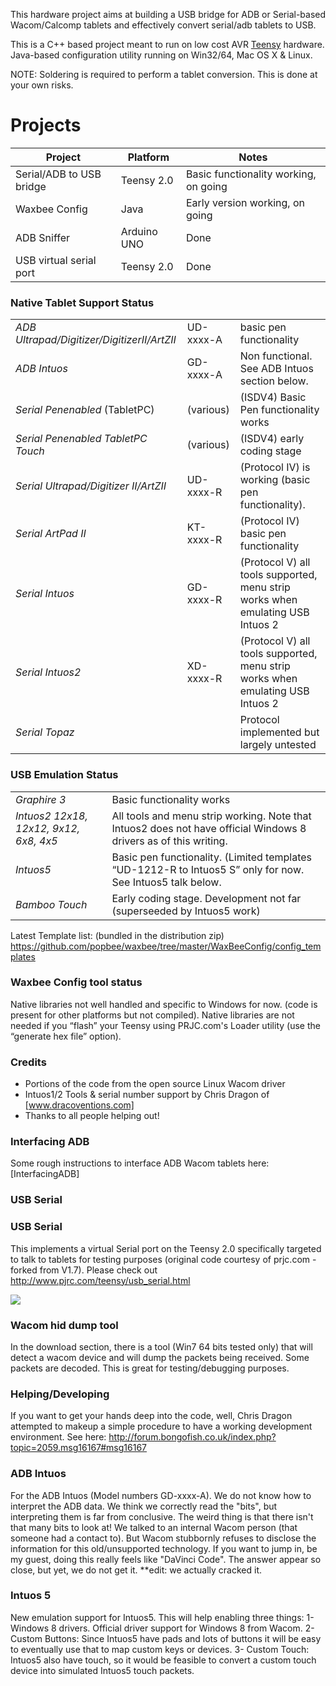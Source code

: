 This hardware project aims at building a USB bridge for ADB or Serial-based Wacom/Calcomp tablets and effectively convert serial/adb tablets to USB.

This is a C++ based project meant to run on low cost AVR [Teensy][] hardware. Java-based configuration utility running on Win32/64, Mac OS X & Linux.

NOTE: Soldering is required to perform a tablet conversion. This is done at your own risks.

Projects
========

| Project | Platform | Notes |
|-------------|--------------|-----------|
| Serial/ADB to USB bridge | Teensy 2.0 | Basic functionality working, on going |
| Waxbee Config | Java | Early version working, on going | 
| ADB Sniffer | Arduino UNO | Done |
| USB virtual serial port | Teensy 2.0 | Done |

### Native Tablet Support Status

|   |   |   |
|---|---|---|
| *ADB Ultrapad/Digitizer/DigitizerII/ArtZII* | UD-xxxx-A | basic pen functionality|
| *ADB Intuos* | GD-xxxx-A | Non functional. See ADB Intuos section below. | 
| *Serial Penenabled* (TabletPC) | (various) | (ISDV4) Basic Pen functionality works |
| *Serial Penenabled TabletPC Touch* | (various) | (ISDV4) early coding stage |
| *Serial Ultrapad/Digitizer II/ArtZII* | UD-xxxx-R | (Protocol IV) is working (basic pen functionality). |
| *Serial ArtPad II* | KT-xxxx-R | (Protocol IV) basic pen functionality |
| *Serial Intuos* | GD-xxxx-R | (Protocol V) all tools supported, menu strip works when emulating USB Intuos 2|
| *Serial Intuos2* | XD-xxxx-R | (Protocol V) all tools supported, menu strip works when emulating USB Intuos 2 |
| *Serial Topaz* |  | Protocol implemented but largely untested |

### USB Emulation Status
|   |   |
|---|---|
| *Graphire 3* | Basic functionality works |
| *Intuos2 12x18, 12x12, 9x12, 6x8, 4x5* | All tools and menu strip working. Note that Intuos2 does not have official Windows 8 drivers as of this writing. |
| *Intuos5* | Basic pen functionality. (Limited templates “UD-1212-R to Intuos5 S” only for now. See Intuos5 talk below. |
| *Bamboo Touch* | Early coding stage. Development not far (superseeded by Intuos5 work) |

Latest Template list: (bundled in the distribution zip) <https://github.com/popbee/waxbee/tree/master/WaxBeeConfig/config_templates>

### Waxbee Config tool status

Native libraries not well handled and specific to Windows for now. (code is present for other platforms but not compiled). Native libraries are not needed if you “flash” your Teensy using PRJC.com's Loader utility (use the “generate hex file” option).

### Credits

* Portions of the code from the open source Linux Wacom driver
* Intuos1/2 Tools & serial number support by Chris Dragon of [www.dracoventions.com]
* Thanks to all people helping out!

### Interfacing ADB

Some rough instructions to interface ADB Wacom tablets here: [InterfacingADB]

### USB Serial

### USB Serial
This implements a virtual Serial port on the Teensy 2.0 specifically targeted to talk to tablets for testing purposes (original code courtesy of prjc.com - forked from V1.7). Please check out http://www.pjrc.com/teensy/usb_serial.html 

![](https://raw.githubusercontent.com/popbee/waxbee/master/wiki/udhack.jpg)


### Wacom hid dump tool

In the download section, there is a tool (Win7 64 bits tested only) that will detect a wacom device and will dump the packets being received. Some packets are decoded. This is great for testing/debugging purposes.

### Helping/Developing
If you want to get your hands deep into the code, well, Chris Dragon attempted to makeup a simple procedure to have a working development environment.  See here: http://forum.bongofish.co.uk/index.php?topic=2059.msg16167#msg16167 


### ADB Intuos
For the ADB Intuos (Model numbers GD-xxxx-A). We do not know how to interpret the ADB data. We think we correctly read the "bits", but interpreting them is far from conclusive. The weird thing is that there isn't that many bits to look at!
We talked to an internal Wacom person (that someone had a contact to). But Wacom stubbornly refuses to disclose the information for this old/unsupported technology. 
If you want to jump in, be my guest, doing this really feels like "DaVinci Code". The answer appear so close, but yet, we do not get it.
**edit: we actually cracked it. 

### Intuos 5
New emulation support for Intuos5. This will help enabling three things: 1- Windows 8 drivers. Official driver support for Windows 8 from Wacom. 2- Custom Buttons: Since Intuos5 have pads and lots of buttons it will be easy to eventually use that to map custom keys or devices. 3- Custom Touch: Intuos5 also have touch, so it would be feasible to convert a custom touch device into simulated Intuos5 touch packets.

  [Teensy]: http://www.pjrc.com/teensy
  [`Dracoventions.com`]: http://www.dracoventions.com
